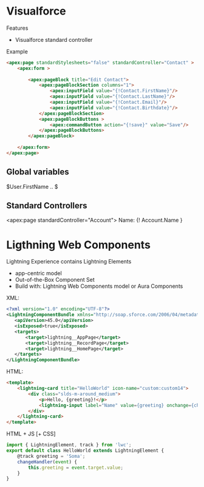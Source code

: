 # Visualforce

Features
- Visualforce standard controller

Example
```html
<apex:page standardStylesheets="false" standardController="Contact" >
    <apex:form >
        
        <apex:pageBlock title="Edit Contact">
            <apex:pageBlockSection columns="1">
                <apex:inputField value="{!Contact.FirstName}"/>
                <apex:inputField value="{!Contact.LastName}"/>
                <apex:inputField value="{!Contact.Email}"/>
                <apex:inputField value="{!Contact.Birthdate}"/>
            </apex:pageBlockSection>
            <apex:pageBlockButtons >
                <apex:commandButton action="{!save}" value="Save"/>
            </apex:pageBlockButtons>
        </apex:pageBlock>
        
    </apex:form>
</apex:page>
```

## Global variables
$User.FirstName ..
$

## Standard Controllers
<apex:page standardController="Account">
Name: {! Account.Name }


# Ligthning Web Components

Lightning Experience contains Lightning Elements
+ app-centric model
+ Out-of-the-Box Component Set
+ Build with: Lightning Web Components model or Aura Components

XML:
```xml
<?xml version="1.0" encoding="UTF-8"?>
<LightningComponentBundle xmlns="http://soap.sforce.com/2006/04/metadata">
   <apiVersion>45.0</apiVersion>
   <isExposed>true</isExposed>
   <targets>
       <target>lightning__AppPage</target>
       <target>lightning__RecordPage</target>
       <target>lightning__HomePage</target>
   </targets>
</LightningComponentBundle>
```

HTML:
```html
<template>
    <lightning-card title="HelloWorld" icon-name="custom:custom14">
        <div class="slds-m-around_medium">
            <p>Hello, {greeting}!</p>
            <lightning-input label="Name" value={greeting} onchange={changeHandler}></lightning-input>
        </div>
    </lightning-card>
</template>
```

HTML + JS [+ CSS]
```js
import { LightningElement, track } from 'lwc';
export default class HelloWorld extends LightningElement {
    @track greeting = 'Soma';
    changeHandler(event) {
        this.greeting = event.target.value;
    }
}
```